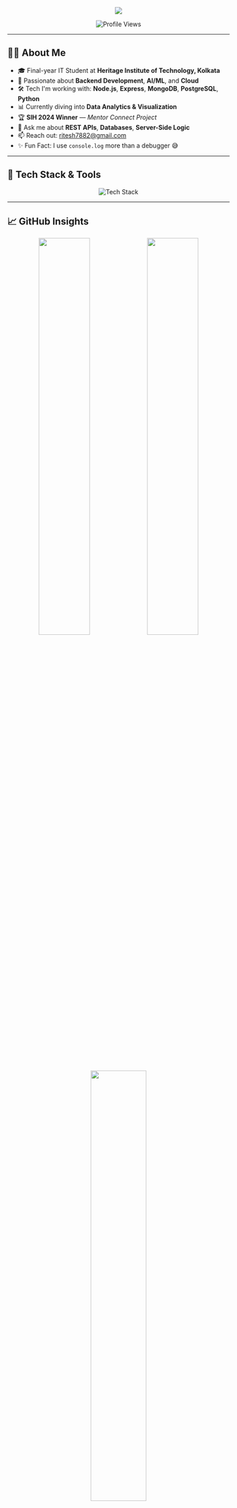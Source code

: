 <!-- README Banner -->
<!-- README Banner -->

<p align="center">
  <img src="https://readme-typing-svg.vercel.app/?font=JetBrains+Mono&size=28&duration=2000&pause=1000&color=36BCF7&center=true&vCenter=true&width=1000&lines=Hey+there!+I'm+Ritesh+Kumar+👋;Backend+Developer+|+Cloud+Lover+|+AI%2FML+Explorer;Turning+Coffee+☕+into+Code+Everyday!" />
</p>

<!-- Profile Views -->
<p align="center">
  <img src="https://komarev.com/ghpvc/?username=ritesh7570&label=Visitors&style=flat-square&color=brightgreen" alt="Profile Views"/>
</p>

---

## 🙋‍♂️ About Me

- 🎓 Final-year IT Student at **Heritage Institute of Technology, Kolkata**
- 🧠 Passionate about **Backend Development**, **AI/ML**, and **Cloud**
- 🛠️ Tech I'm working with: **Node.js**, **Express**, **MongoDB**, **PostgreSQL**, **Python**
- 📊 Currently diving into **Data Analytics & Visualization**
- 🏆 **SIH 2024 Winner** — *Mentor Connect Project*
- 💬 Ask me about **REST APIs**, **Databases**, **Server-Side Logic**
- 📫 Reach out: [ritesh7882@gmail.com](mailto:ritesh7882@gmail.com)
- ✨ Fun Fact: I use `console.log` more than a debugger 😅

---

## 🔧 Tech Stack & Tools

<p align="center">
  <img src="https://skillicons.dev/icons?i=js,nodejs,express,react,mongodb,postgresql,python,c,java,git,github,postman,figma,vscode&perline=7" alt="Tech Stack" />
</p>

---

## 📈 GitHub Insights

<p align="center">
  <img src="https://github-readme-stats.vercel.app/api?username=ritesh7570&show_icons=true&theme=tokyonight&hide_border=true" width="48%" />
  <img src="https://streak-stats.demolab.com/?user=ritesh7570&theme=tokyonight&hide_border=true" width="48%" />
</p>

<p align="center">
  <img src="https://github-readme-stats.vercel.app/api/top-langs/?username=ritesh7570&layout=compact&theme=tokyonight&hide_border=true" width="50%" />
</p>

---

## 🚀 Projects & Achievements

- 🧑‍💻 **MentorConnect** – Smart India Hackathon 2024 Winning Project (Backend)
- 📊 **EV Dashboard** – React + Charts.js based visual dashboard
- 🧑‍💻 **Alumni Connect** – Hack Heritage Top 25 Project from 200 (Backend + Tean lead)
- 💡 Always building something new — AI tools, APIs, or backend systems

---

## 🤝 Let's Connect

<p align="center">
  <a href="https://www.linkedin.com/in/ritesh-kumar-919b0121b/" target="_blank">
    <img src="https://skillicons.dev/icons?i=linkedin" />
  </a>
  <a href="https://github.com/ritesh7570" target="_blank">
    <img src="https://skillicons.dev/icons?i=github" />
  </a>
  <a href="mailto:ritesh7882@gmail.com">
    <img src="https://skillicons.dev/icons?i=gmail" />
  </a>
</p>

---

<!-- Footer Banner -->
<p align="center">
  <img src="https://capsule-render.vercel.app/api?type=waving&color=0ABDE3&height=180&section=footer&text=Thanks%20for%20visiting%20my%20profile!&fontSize=24&fontColor=ffffff&fontAlign=50&descAlign=50" />
</p>

